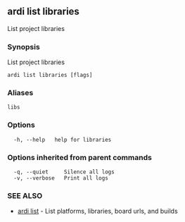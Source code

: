 ## ardi list libraries

List project libraries

### Synopsis


List project libraries

```
ardi list libraries [flags]
```

### Aliases


```
libs
```

### Options

```
  -h, --help   help for libraries
```

### Options inherited from parent commands

```
  -q, --quiet     Silence all logs
  -v, --verbose   Print all logs
```

### SEE ALSO

* [ardi list](ardi_list.md)	 - List platforms, libraries, board urls, and builds

